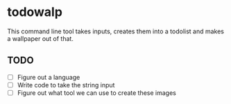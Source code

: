 # todowalp

This command line tool takes inputs, creates them into a todolist and makes a wallpaper out of that.

## TODO

- [ ] Figure out a language
- [ ] Write code to take the string input
- [ ] Figure out what tool we can use to create these images
